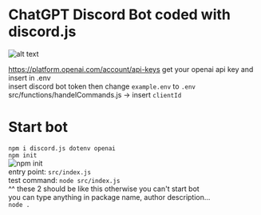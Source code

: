 # ChatGPT Discord Bot coded with discord.js

![alt text](https://cdn.discordapp.com/attachments/1051170910591266849/1074328209425969222/image.png)

https://platform.openai.com/account/api-keys get your openai api key and insert in .env <br />
insert discord bot token then change `example.env` to `.env` <br />
src/functions/handelCommands.js -> insert `clientId` <br />

# Start bot
`npm i discord.js dotenv openai` <br />
`npm init` <br/>
![npm init](https://cdn.discordapp.com/attachments/1076161681979351211/1076165910785708073/image.png) <br/>
entry point: `src/index.js` <br/>
test command: `node src/index.js` <br/>
^^ these 2 should be like this otherwise you can't start bot <br/>
you can type anything in package name, author description... <br/>
`node .`
